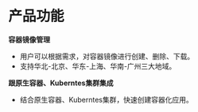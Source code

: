 # 产品功能

**容器镜像管理**

 - 用户可以根据需求，对容器镜像进行创建、删除、下载。
 - 支持华北-北京、华东-上海、华南-广州三大地域。

**跟原生容器、Kuberntes集群集成**

 - 结合原生容器、Kuberntes集群，快速创建容器化应用。